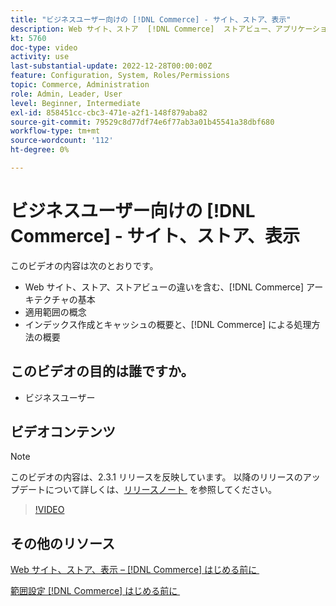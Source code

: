 ```yaml
---
title: "ビジネスユーザー向けの [!DNL Commerce] - サイト、ストア、表示"
description: Web サイト、ストア  [!DNL Commerce]  ストアビュー、アプリケーション範囲の違いなど、アーキテクチャの基本について説明します。 インデックス作成とキャッシュについて説明します。
kt: 5760
doc-type: video
activity: use
last-substantial-update: 2022-12-28T00:00:00Z
feature: Configuration, System, Roles/Permissions
topic: Commerce, Administration
role: Admin, Leader, User
level: Beginner, Intermediate
exl-id: 858451cc-cbc3-471e-a2f1-148f879aba82
source-git-commit: 79529c8d77df74e6f77ab3a01b45541a38dbf680
workflow-type: tm+mt
source-wordcount: '112'
ht-degree: 0%

---
```


# ビジネスユーザー向けの [!DNL Commerce] - サイト、ストア、表示

このビデオの内容は次のとおりです。

- Web サイト、ストア、ストアビューの違いを含む、[!DNL Commerce] アーキテクチャの基本
- 適用範囲の概念
- インデックス作成とキャッシュの概要と、[!DNL Commerce] による処理方法の概要

## このビデオの目的は誰ですか。

- ビジネスユーザー

## ビデオコンテンツ

>[!NOTE]
>
>このビデオの内容は、2.3.1 リリースを反映しています。 以降のリリースのアップデートについて詳しくは、[&#x200B; リリースノート &#x200B;](https://experienceleague.adobe.com/docs/commerce-operations/release/notes/overview.html?lang=ja) を参照してください。

>[!VIDEO](https://video.tv.adobe.com/v/330065?quality=12&learn=on&captions=jpn)

## その他のリソース

[Web サイト、ストア、表示 –  [!DNL Commerce]  はじめる前に &#x200B;](https://experienceleague.adobe.com/docs/commerce-admin/start/setup/websites-stores-views.html?lang=ja)

[&#x200B; 範囲設定  [!DNL Commerce]  はじめる前に &#x200B;](https://experienceleague.adobe.com/docs/commerce-admin/start/setup/websites-stores-views.html?lang=ja#scope-settings)
